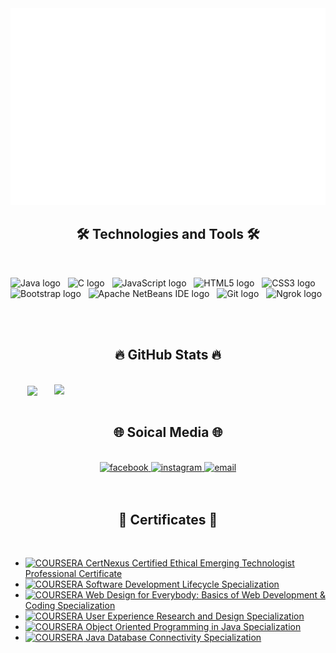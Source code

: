 <a href="#" target="_blank">
  <img src="svg/skive1.svg" width="1200" alt="Skive1" />
</a>
<h2 align="center">🛠 Technologies and Tools 🛠</h2>
<br>
<!-- https://simpleicons.org/ -->

<span><img src="https://img.shields.io/badge/Java-282C34?logo=openjdk&logoColor=#000000" alt="Java logo" title="Java" height="25" /></span>
&nbsp;
<span><img src="https://img.shields.io/badge/C-282C34?logo=c&logoColor=1572B6" alt="C logo" title="C" height="25" /></span>
&nbsp;
<span><img src="https://img.shields.io/badge/JavaScript-282C34?logo=javascript&logoColor=F7DF1E" alt="JavaScript logo" title="JavaScript" height="25" /></span>
&nbsp;
<span><img src="https://img.shields.io/badge/HTML5-282C34?logo=html5&logoColor=E34F26" alt="HTML5 logo" title="HTML5" height="25" /></span>
&nbsp;
<span><img src="https://img.shields.io/badge/CSS3-282C34?logo=css3&logoColor=1572B6" alt="CSS3 logo" title="CSS3" height="25" /></span>
&nbsp;
<span><img src="https://img.shields.io/badge/Bootstrap-282C34?logo=bootstrap&logoColor=7952B3" alt="Bootstrap logo" title="Bootstrap" height="25" /></span>
&nbsp;
<span><img src="https://img.shields.io/badge/Apache%20Netbeans%20IDE-282C34?logo=apache-netbeans-ide&logoColor=1B6AC6" alt="Apache NetBeans IDE logo" title="Visual Studio Code" height="25" /></span>
&nbsp;
<span><img src="https://img.shields.io/badge/Git-282C34?logo=git&logoColor=E34F26" alt="Git logo" title="Git" height="25" /></span>
&nbsp;
<span><img src="https://img.shields.io/badge/Ngrok-282C34?logo=ngrok&logoColor=1F1E37" alt="Ngrok logo" title="Ngrok" height="25" /></span>
&nbsp;


<br>
<h2 align="center">🔥 GitHub Stats 🔥</h2>
<!-- https://github.com/anuraghazra/github-readme-stats -->
<br>
<div align=center>
  <a href="#" title="Skive1">
    <img width="315" align="center" src="https://github-readme-stats.vercel.app/api/top-langs/?username=Skive1&hide=c%23,powershell,Mathematica,Ruby,Objective-C,Objective-C%2b%2b,Cuda&title_color=61dafb&text_color=ffffff&icon_color=61dafb&bg_color=20232a&langs_count=8&layout=compact&border_color=61dafb&hide_border=true" />
  </a>
  <a href="#" title="Skive1">
    <img align="right" width="434" src="https://github-readme-stats.vercel.app/api?username=Skive1&show_icons=true&theme=react&border_color=61dafb&hide_border=true&rank_icon=github&include_all_commits=true" />
  </a>
</div>

<br>
<h2 align="center">🌐 Soical Media 🌐</h2>
<br>
<!-- https://icons8.com -->
<div align="center">
  <a href="https://www.facebook.com/niMoaP7" target="blank">
    <img src="https://img.icons8.com/bubbles/100/000000/facebook-new.png" alt="facebook" />
  </a>
  <a href="https://www.instagram.com/vcls.skive" target="blank">
    <img src="https://img.icons8.com/bubbles/100/000000/instagram.png" alt="instagram" />
  </a>
  <a href="mailto:lugiabao1410@gmail.com" target="top">
    <img src="https://img.icons8.com/bubbles/100/000000/apple-mail.png" alt="email" />
  </a>
</div>
<br>
<br>
<h2 align="center">📑 Certificates 📑</h2>
<br>
<a href="#" target="_blank">

- [![COURSERA](https://img.shields.io/badge/-COURSERA-green) CertNexus Certified Ethical Emerging Technologist Professional Certificate](https://coursera.org/share/13d485e5bd32c1093bd04b5dd8eeccd6)
- [![COURSERA](https://img.shields.io/badge/-COURSERA-green) Software Development Lifecycle Specialization](https://coursera.org/share/988a193da658f6dcca8268496a02bc57)
- [![COURSERA](https://img.shields.io/badge/-COURSERA-green) Web Design for Everybody: Basics of Web Development & Coding Specialization](https://coursera.org/share/f180d9b1ad315ff4c2c3df7b016c9ef0)
- [![COURSERA](https://img.shields.io/badge/-COURSERA-green) User Experience Research and Design Specialization](https://coursera.org/share/38cb7a3a23ddc88a741bd832e75c72a5)
- [![COURSERA](https://img.shields.io/badge/-COURSERA-green) Object Oriented Programming in Java Specialization](https://coursera.org/share/d9a1a136b1945a404a3f99d455e8f54e)
- [![COURSERA](https://img.shields.io/badge/-COURSERA-green) Java Database Connectivity Specialization](https://coursera.org/share/facdab85dc3b151d97568eba9380ad88)
</a>

